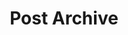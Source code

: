 ---
title: Post Archive
layout: posts
# permalink: /posts/
show_excerpts: true
entries_layout: list
pagination:
  enabled: true
---